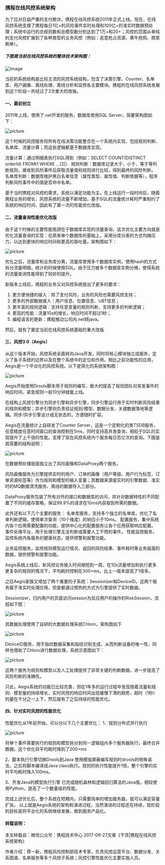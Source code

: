 ### 携程在线风控系统架构
为了应对日益严重的支付欺诈，携程在线风控系统2011年正式上线。现在，在线风控系统支撑了携程每日1亿+的风险事件实时处理和100亿+的准实时数据预处理；系统中运行的总规则数和总模型数分别达到了1万+和20+；风控的范围从单纯的支付风控扩展到了各种类型的业务风控（例如：恶意抢占资源、黄牛抢购、商家刷单）。

##### 下图是当前在线风控系统的整体技术架构图：

![Image](https://raw.githubusercontent.com/zhuangjinxin/design/master/image/20171011/xiecheng/1.png)

当前的系统结构是比较主流的风控系统结构，包含了决策引擎、Counter、名单库、用户画像、离线处理、离线分析和监控各主要模块。携程的在线风控系统发展到这个阶段一共经过了3次重大的改版。

#### 一、最初创立
2011年上线，使用了.net开发的服务，数据库使用SQL Server，简要架构图如下：

![picture](https://raw.githubusercontent.com/zhuangjinxin/design/master/image/20171011/xiecheng/2.png)

这个时候的风控服务将所有在线决策功能整合在一个系统内实现，包括规则判断、名单库、流量计算；而这些逻辑都基于数据库实现。

流量计算：通过明细表执行SQL得到（例如：SELECT COUNT(DISTINCT orderId) FROMt1 WHERE …[2]）
规则判断：数据库记录大于、小于、等于等判断规则，接收到风险事件后获取流量值和规则进行比较，得到最终的风险判断。
名单库判断：数据库维护黑白名单信息（属性类型、属性值、判断依据等），程序判断风险事件中的值是否命中名单。

基于当时携程对风控的需求，系统以满足功能为主。在上线运行一段时间后，随着携程业务的增长，风控系统的流量不断增加，基于SQL的流量统计耗时严重制约了系统的响应时间，因此有了第一次的性能优化改版。

#### 二、流量查询性能优化改版
由于这个时候的主要性能瓶颈在于数据库实现的流量查询，这次优化主要方向就是优化流量查询的实现：在原来单个数据库的基础上，采用分库分表的方式均摊压力，以达到更快的响应时间和更高的吞吐量。架构图如下：

![picture](https://raw.githubusercontent.com/zhuangjinxin/design/master/image/20171011/xiecheng/3.png)

优化之后，流量库和业务库分离，流量库使用多个数据库实例，使用hash的方式拆分流量明细，统计的时候使用SQL。由于压力被多个数据库实例分摊，使得系统的流量查询性能得到了较好的提升。

新版本上线后，携程的业务又对风控系统提出了更多的要求：
1.    更方便快捷的接入：除了支付风险，业务的风险也需要风控支持；
2.    更多的外部数据接入：用户信息、位置信息、UBT信息；
3.    更丰富的规则逻辑：支持任意变量的规则判断，支持更多的判断逻辑；
4.    更高的性能：流量10x的增长，响应时间不超过1秒；
5.    编程语言的更新：携程推动公司内.net转java。

然后，就有了奠定当前在线风控系统基础的重大改版

#### 三、风控3.0（Aegis）
从这个版本开始，风控系统全面转向Java开发，同时将核心模块独立成服务，定义了各子系统的边界以及在整个系统中的定位和作用。相比之前功能性的应用，Aegis是一个平台化的风控系统。以下是简化的系统架构图：

![picture](https://raw.githubusercontent.com/zhuangjinxin/design/master/image/20171011/xiecheng/4.png)

Aegis开始使用Drools脚本用于规则的编写，极大的提高了规则团队对突发事件的响应时间，紧急规则一般10分钟就能上线。

在结构上风控引擎分为同步引擎和异步引擎，同步引擎运行用于实时判断风险结果的规则和模型；异步引擎则负责验证规则/模型、数据分发、关键数据落地等逻辑。同步/异步引擎设计成无状态的，方便随时扩容。

Aegis在流量统计上自研发了Counter Server，这是一个定制化的类TSDB服务，任意精度任意时间窗口的查询控制在5ms，同时支持高并发查询，相较于SQL的实现提升了上千倍的性能。支撑了现在风控系统内个服务每日百亿次的查询。下图是其简要的结构说明：

![picture](https://raw.githubusercontent.com/zhuangjinxin/design/master/image/20171011/xiecheng/5.png)

在数据预处理层面独立出了风险画像和DataProxy两个服务。

风险画像服务为引擎提供实时的用户、订单的画像（用户等级、用户行为标签、订单资源标签等）作为规则和模型的输入变量；其数据来源是实时的引擎数据、准实时的MQ数据清洗服务、离线的数据导入三部分。

DataProxy服务包装了所有对外的接口和数据库的访问，并针对数据特性的不同配置了不同的缓存策略，保证99.9%的请求在10ms内获取到所需的数据。

此外还有以下几个主要的服务：
名单库服务，支持多个独立的名单库，优化了名单判断逻辑，使得单次查询（10个维度）的响应小于10ms。
配置服务，集中系统内各个应用需要配置的功能，提供中心化的配置服务让各个应用获取响应配置。
事件处理平台，用于处理引擎无法判断或需要人工干预的事件。
性能监控服务，监控系统内各服务的健康状态，提供预警和报警功能。

业务监控服务，监控规则模型运行情况、返回的风险结果、事件耗时等业务层面的数据，提供预警和报警功能。

Aegis系统上线后，新风控业务接入时间缩短到一周，在10x流量增加和执行更多更复杂的规则的情况下，平均耗时控制在300+ms，比上一版本提高了1倍多。

之后Aegis家族又增加了两个重要的子系统：Sessionizer和DeviceID。这两个服务属于准实时处理应用，但是都通过预热的方式为引擎提供了实时数据。

Sessionizer，归约用户的页面访问session为反应用户的操作的RiskSession，流程如下图：

![picture](https://raw.githubusercontent.com/zhuangjinxin/design/master/image/20171011/xiecheng/6.png)

其数据处理使用了自研的大数据处理系统Chloro，架构图如下

![picture](https://raw.githubusercontent.com/zhuangjinxin/design/master/image/20171011/xiecheng/7.png)

DeviceID服务，用于指纹数据采集和指纹识别生成，从而判断设备的唯一性，同样也借助了Chloro进行数据处理，系统示意图如下：

![picture](https://raw.githubusercontent.com/zhuangjinxin/design/master/image/20171011/xiecheng/8.png)

这两个服务为规则和模型以及人工处理提供了非常关键的判断数据，进一步提高了风险判断的准确性。

只此，Aegis系统的功能已比较完善，但在1年多的运行过程中发现随着流量和规则、模型量的持续增长，实时风控的响应时间出现缓慢下滑的趋势，超时（1秒）的量在千分之一上下，然后就有了之后持续的性能优化。

#### 四、针对实时风控的性能优化
性能优化从1年前开始，可以分以下几个主要优化：
1、规则分布式并行执行

![picture](https://raw.githubusercontent.com/zhuangjinxin/design/master/image/20171011/xiecheng/9.png)

将单个事件需要执行的规则和模型拆分到同一逻辑组内多个服务器执行，最终合并数据。这个优化将平均耗时降到了200+ms

2、脚本执行引擎切换Drools到Java
使用模版屏蔽编写规则时drools的特殊语法，之后将脚本编译成Java class执行。规则的执行性能提升1倍，整个引擎的实时平均耗时降入100ms。

3、开发Java的模型执行引擎
已完成随机森林和逻辑回归算法的Java版，相较使用Python，提高了一个数量级的性能。

完成上述优化后，整个系统在短期内，只需要简单的增加服务器，就可以满足容量扩张。
以上就是Aegis系统的架构和演进过程，当然演进的过程还在持续，现阶段的目标是将平台化的系统继续发展，做到服务产品化。

#### 转载说明：
本文转载自：微信公众号：携程技术中心 2017-09-27文章《干货|携程在线风控系统架构》

作者介绍：蒋一新，携程风险控制部技术专家，负责风控运营平台、数据分发、关系图谱、名单服务等多个风控子系统；风控引擎性能优化主要实施人员。
